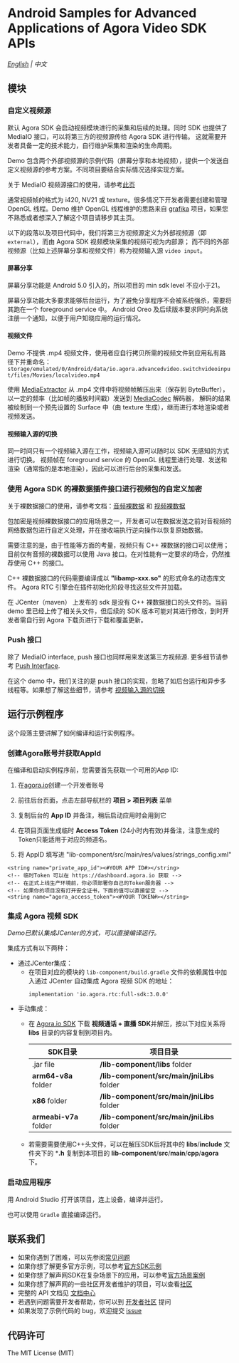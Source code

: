 # Android Samples for Advanced Applications of Agora Video SDK APIs

*[English](README.md) | 中文*

## 模块

### 自定义视频源

默认 Agora SDK 会启动视频模块进行的采集和后续的处理。同时 SDK 也提供了 MediaIO 接口，可以将第三方的视频源传给 Agora SDK 进行传输。 这就需要开发者具备一定的技术能力，自行维护采集和渲染的生命周期。

Demo 包含两个外部视频源的示例代码（屏幕分享和本地视频），提供一个发送自定义视频源的参考方案。不同项目要结合实际情况选择实现方案。

关于 MediaIO 视频源接口的使用，请参考[此页](https://docs.agora.io/cn/Interactive%20Broadcast/custom_video_android?platform=Android)

通常视频帧的格式为 i420, NV21 或 texture。很多情况下开发者需要创建和管理 OpenGL 线程。Demo 维护 OpenGL 线程维护的思路来自 [grafika](https://github.com/google/grafika) 项目，如果您不熟悉或者想深入了解这个项目请移步其主页。

以下的段落以及项目代码中，我们将第三方视频源定义为外部视频源（即 `external`），而由 Agora SDK 视频模块采集的视频可视为内部源； 而不同的外部视频源（比如上述屏幕分享和视频文件）称为视频输入源 `video input`。

#### 屏幕分享

屏幕分享功能是 Android 5.0 引入的，所以项目的 min sdk level 不应小于21。

屏幕分享功能大多要求能够后台运行，为了避免分享程序不会被系统强杀，需要将其跑在一个 foreground service 中。 Android Oreo 及后续版本要求同时向系统注册一个通知，以便于用户知晓应用的运行情况。

#### 视频文件

Demo 不提供 .mp4 视频文件，使用者应自行拷贝所需的视频文件到应用私有路径下并重命名：`storage/emulated/0/Android/data/io.agora.advancedvideo.switchvideoinput/files/Movies/localvideo.mp4`

使用 [MediaExtractor](https://developer.android.com/reference/android/media/MediaExtractor) 从 .mp4 文件中将视频帧解压出来（保存到 ByteBuffer），以一定的频率（比如帧的播放时间戳）发送到 [MediaCodec](https://developer.android.com/reference/android/media/MediaCodec) 解码器， 解码的结果被绘制到一个预先设置的 Surface 中（由 texture 生成），继而进行本地渲染或者视频发送。

#### <h4 id="switching"> 视频输入源的切换 </h4>

同一时间只有一个视频输入源在工作，视频输入源可以随时以 SDK 无感知的方式进行切换。 视频帧在 foreground service 的 OpenGL 线程里进行处理、发送和渲染（通常指的是本地渲染），因此可以进行后台的采集和发送。 

### 使用 Agora SDK 的裸数据插件接口进行视频包的自定义加密

关于裸数据接口的使用，请参考文档：[音频裸数据](https://docs.agora.io/cn/Video/raw_data_audio_android?platform=Android) 和 [视频裸数据](https://docs.agora.io/cn/Video/raw_data_video_android?platform=Android)

包加密是视频裸数据接口的应用场景之一，开发者可以在数据发送之前对音视频的网络数据包进行自定义处理，并在接收端执行逆向操作以恢复原始数据。

需要注意的是，由于性能等方面的考量，视频只有 C++ 裸数据的接口可以使用；目前仅有音频的裸数据可以使用 Java 接口。在对性能有一定要求的场合，仍然推荐使用 C++ 的接口。

C++ 裸数据接口的代码需要编译成以 **"libamp-xxx.so"** 的形式命名的动态库文件。 Agora RTC 引擎会在插件初始化阶段寻找这些文件并加载。

在 JCenter（maven） 上发布的 sdk 是没有 C++ 裸数据接口的头文件的。当前 demo 里已经上传了相关头文件，但后续的 SDK 版本可能对其进行修改，到时开发者需自行到 Agora 下载页进行下载和覆盖更新。

### Push 接口

除了 MediaIO interface, push 接口也同样用来发送第三方视频源. 更多细节请参考 [Push Interface](https://docs.agora.io/cn/Interactive%20Broadcast/custom_video_android?platform=Android#%E8%87%AA%E5%AE%9A%E4%B9%89%E8%A7%86%E9%A2%91%E9%87%87%E9%9B%86).


在这个 demo 中，我们关注的是 push 接口的实现，忽略了如后台运行和异步多线程等。如果想了解这些细节，请参考 [视频输入源的切换](#switching)

## 运行示例程序

这个段落主要讲解了如何编译和运行实例程序。

### 创建Agora账号并获取AppId

在编译和启动实例程序前，您需要首先获取一个可用的App ID:
1. 在[agora.io](https://dashboard.agora.io/signin/)创建一个开发者账号
2. 前往后台页面，点击左部导航栏的 **项目 > 项目列表** 菜单
3. 复制后台的 **App ID** 并备注，稍后启动应用时会用到它
4. 在项目页面生成临时 **Access Token** (24小时内有效)并备注，注意生成的Token只能适用于对应的频道名。

5. 将 AppID 填写进 "lib-component/src/main/res/values/strings_config.xml"
  ```
  <string name="private_app_id"><#YOUR APP ID#></string>
  <!-- 临时Token 可以在 https://dashboard.agora.io 获取 -->
  <!-- 在正式上线生产环境前，你必须部署你自己的Token服务器 -->
  <!-- 如果你的项目没有打开安全证书，下面的值可以直接留空 -->
  <string name="agora_access_token"><#YOUR TOKEN#></string>
  ```

### 集成 Agora 视频 SDK

*Demo已默认集成JCenter的方式，可以直接编译运行。*

集成方式有以下两种：
  - 通过JCenter集成：
    - 在项目对应的模块的 `lib-component/build.gradle` 文件的依赖属性中加入通过 JCenter 自动集成 Agora 视频 SDK 的地址：
      ```
      implementation 'io.agora.rtc:full-sdk:3.0.0'
      ```
  - 手动集成：
    - 在 [Agora.io SDK](https://www.agora.io/cn/download/) 下载 **视频通话 + 直播 SDK**并解压，按以下对应关系将 **libs** 目录的内容复制到项目内。
      
      SDK目录|项目目录
      ---|---
      .jar file|**/lib-component/libs** folder
      **arm64-v8a** folder|**/lib-component/src/main/jniLibs** folder
      **x86** folder|**/lib-component/src/main/jniLibs** folder
      **armeabi-v7a** folder|**/lib-component/src/main/jniLibs** folder
    - 若需要需要使用C++头文件，可以在解压SDK后将其中的 **libs**/**include** 文件夹下的 ***.h** 复制到本项目的 **lib-component**/**src**/**main**/**cpp**/**agora** 下。


### 启动应用程序

用 Android Studio 打开该项目，连上设备，编译并运行。

也可以使用 `Gradle` 直接编译运行。


## 联系我们

- 如果你遇到了困难，可以先参阅[常见问题](https://docs.agora.io/cn/faq)
- 如果你想了解更多官方示例，可以参考[官方SDK示例](https://github.com/AgoraIO)
- 如果你想了解声网SDK在复杂场景下的应用，可以参考[官方场景案例](https://github.com/AgoraIO-usecase)
- 如果你想了解声网的一些社区开发者维护的项目，可以查看[社区](https://github.com/AgoraIO-Community)
- 完整的 API 文档见 [文档中心](https://docs.agora.io/cn/)
- 若遇到问题需要开发者帮助，你可以到 [开发者社区](https://rtcdeveloper.com/) 提问
- 如果发现了示例代码的 bug，欢迎提交 [issue](https://github.com/AgoraIO/Advanced-Video/issues)

## 代码许可

The MIT License (MIT)

